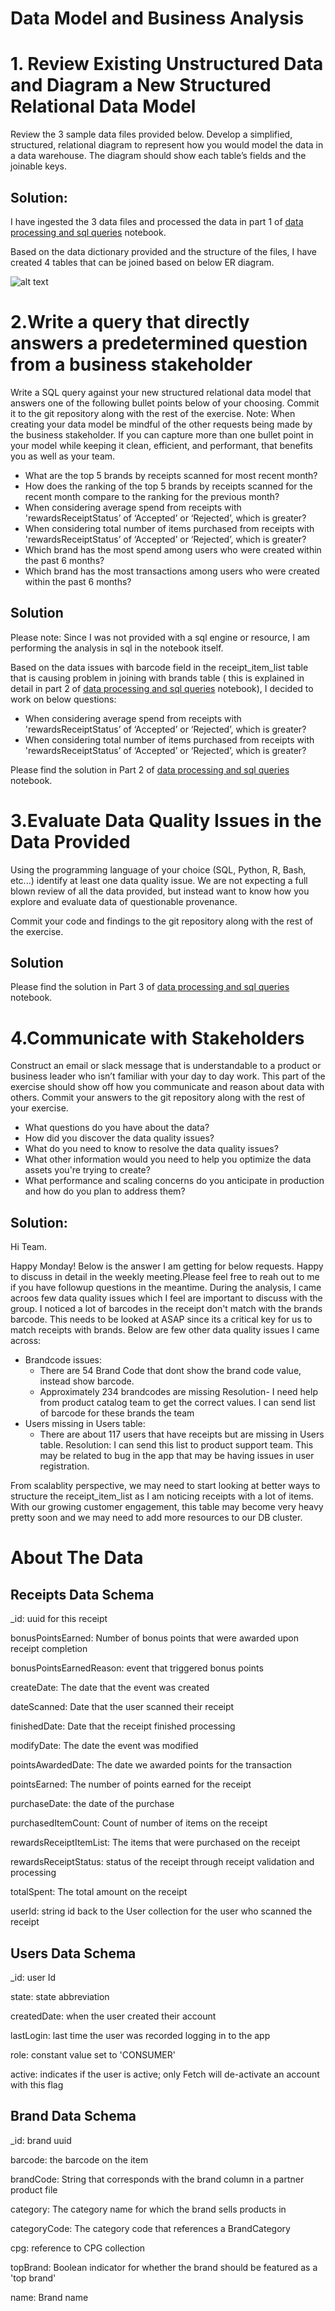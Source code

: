 # Data Model and Business Analysis

# 1. Review Existing Unstructured Data and Diagram a New Structured Relational Data Model

Review the 3 sample data files provided below. Develop a simplified, structured, relational diagram to represent how you would model the data in a data warehouse. The diagram should show each table’s fields and the joinable keys. 

## Solution:

I have ingested the 3 data files and processed the data in part 1 of [data processing and sql queries](https://github.com/Rashmi0206/Data-Modeling-and-Business-Analysis/blob/main/Data%20processing%20and%20Sql%20Queries.ipynb) notebook.

Based on the data dictionary provided and the structure of the files, I have created 4 tables that can be joined based on below ER diagram.

![alt text](https://github.com/Rashmi0206/User-Analysis/blob/main/Database%20ER%20diagram%20(crow's%20foot).png?raw=true)


# 2.Write a query that directly answers a predetermined question from a business stakeholder
Write a SQL query against your new structured relational data model that answers one of the following bullet points below of your choosing. Commit it to the git repository along with the rest of the exercise.
Note: When creating your data model be mindful of the other requests being made by the business stakeholder. If you can capture more than one bullet point in your model while keeping it clean, efficient, and performant, that benefits you as well as your team.


* What are the top 5 brands by receipts scanned for most recent month?
* How does the ranking of the top 5 brands by receipts scanned for the recent month compare to the ranking for the previous month?
* When considering average spend from receipts with 'rewardsReceiptStatus’ of ‘Accepted’ or ‘Rejected’, which is greater?
* When considering total number of items purchased from receipts with 'rewardsReceiptStatus’ of ‘Accepted’ or ‘Rejected’, which is greater?
* Which brand has the most spend among users who were created within the past 6 months?
* Which brand has the most transactions among users who were created within the past 6 months?

## Solution

Please note: Since I was not provided with a sql engine or resource, I am performing the analysis in sql in the notebook itself.

Based on the data issues with barcode field in the receipt_item_list table that is causing problem in joining with brands table ( this is explained in detail in part 2 of [data processing and sql queries](https://github.com/Rashmi0206/Data-Modeling-and-Business-Analysis/blob/main/Data%20processing%20and%20Sql%20Queries.ipynb) notebook), I decided to work on below questions:

* When considering average spend from receipts with 'rewardsReceiptStatus’ of ‘Accepted’ or ‘Rejected’, which is greater?
* When considering total number of items purchased from receipts with 'rewardsReceiptStatus’ of ‘Accepted’ or ‘Rejected’, which is greater?

Please find the solution in Part 2 of [data processing and sql queries](https://github.com/Rashmi0206/Data-Modeling-and-Business-Analysis/blob/main/Data%20processing%20and%20Sql%20Queries.ipynb) notebook.

# 3.Evaluate Data Quality Issues in the Data Provided
Using the programming language of your choice (SQL, Python, R, Bash, etc...) identify at least one data quality issue. We are not expecting a full blown review of all the data provided, but instead want to know how you explore and evaluate data of questionable provenance.

Commit your code and findings to the git repository along with the rest of the exercise.

## Solution

Please find the solution in Part 3 of [data processing and sql queries](https://github.com/Rashmi0206/Data-Modeling-and-Business-Analysis/blob/main/Data%20processing%20and%20Sql%20Queries.ipynb) notebook.

# 4.Communicate with Stakeholders
Construct an email or slack message that is understandable to a product or business leader who isn’t familiar with your day to day work. This part of the exercise should show off how you communicate and reason about data with others. Commit your answers to the git repository along with the rest of your exercise.

* What questions do you have about the data?
* How did you discover the data quality issues?
* What do you need to know to resolve the data quality issues?
* What other information would you need to help you optimize the data assets you're trying to create?
* What performance and scaling concerns do you anticipate in production and how do you plan to address them?

## Solution:

Hi Team.

Happy Monday!
Below is the answer I am getting for below requests. Happy to discuss in detail in the weekly meeting.Please feel free to reah out to me if you have followup questions in the meantime.
During the analysis, I came acroos few data quality issues which I feel are important to discuss with the group.
I noticed a lot of barcodes in the receipt don't match with the brands barcode. This needs to be looked at ASAP since its a critical key for us to match receipts with brands.
Below are few other data quality issues I came across:
* Brandcode issues:
  * There are 54 Brand Code that dont show the brand code value, instead show barcode.
  * Approximately 234 brandcodes are missing
Resolution- I need help from product catalog team to get the correct values. I can send list of barcode for these brands the team
* Users missing in Users table:
  * There are about 117 users that have receipts but are missing in Users table. 
Resolution: I can send this list to product support team. This may be related to bug in the app that may be having issues in user registration.

 From scalablity perspective, we may need to start looking at better ways to structure the receipt_item_list as I am noticing receipts with a lot of items. With our growing customer engagement, this table may become very heavy pretty soon and we may need to add more resources to our DB cluster.


# About The Data
## Receipts Data Schema
_id: uuid for this receipt

bonusPointsEarned: Number of bonus points that were awarded upon receipt completion

bonusPointsEarnedReason: event that triggered bonus points

createDate: The date that the event was created

dateScanned: Date that the user scanned their receipt

finishedDate: Date that the receipt finished processing

modifyDate: The date the event was modified

pointsAwardedDate: The date we awarded points for the transaction

pointsEarned: The number of points earned for the receipt

purchaseDate: the date of the purchase

purchasedItemCount: Count of number of items on the receipt

rewardsReceiptItemList: The items that were purchased on the receipt

rewardsReceiptStatus: status of the receipt through receipt validation and processing

totalSpent: The total amount on the receipt

userId: string id back to the User collection for the user who scanned the receipt


## Users Data Schema

_id: user Id

state: state abbreviation

createdDate: when the user created their account

lastLogin: last time the user was recorded logging in to the app

role: constant value set to 'CONSUMER'

active: indicates if the user is active; only Fetch will de-activate an account with this flag

## Brand Data Schema

_id: brand uuid

barcode: the barcode on the item

brandCode: String that corresponds with the brand column in a partner product file

category: The category name for which the brand sells products in

categoryCode: The category code that references a BrandCategory

cpg: reference to CPG collection

topBrand: Boolean indicator for whether the brand should be featured as a 'top brand'

name: Brand name

